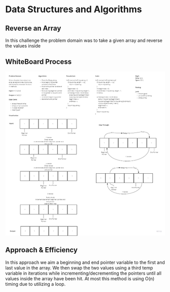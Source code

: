 # Data Structures and Algorithms

## Reverse an Array

In this challenge the problem domain was to take a given array and reverse the values inside

## WhiteBoard Process

![Code Challenge 01](/java/imgs/CodeChallenge01.jpg)

## Approach & Efficiency

In this approach we aim a beginning and end pointer variable to the first and last value in the array. We then swap the two values using a third temp variable in iterations while incrementing/decrementing the pointers until all values inside the array have been hit. At most this method is using O(n) timing due to utilizing a loop.
